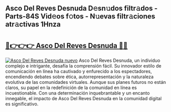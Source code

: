 ## Asco Del Reves Desnuda D𝚎sn𝚞dos filtr𝚊dos - Parts-84S Vid𝚎os f𝚘tos - N𝚞evas filtr𝚊ciones atr𝚊ctivas 1Hnza

# <h2><a href="http://mb61zo7.tromn.icu/?c=Asco+Del+Reves+Desnuda">🔗👉👉👉 Asco Del Reves Desnuda 🔗🔗</a></h2>

[![Asco Del Reves Desnuda nuevo](https://i.imgur.com/pEAQMta.gif)](http://mb61zo7.tromn.icu/?c=Asco+Del+Reves+Desnuda)
Asco Del Reves Desnuda, un individuo complejo e intrigante, desafía la comprensión fácil. Su innovador estilo de comunicación en línea ha cautivado y enfurecido a los espectadores, encendiendo debates sobre ética, autorrepresentación y la naturaleza evolutiva de las comunidades virtuales. Aunque sus planes futuros no están claros, su papel en la redefinición de la comunidad en línea es incuestionable. Con una determinación inquebrantable y un encanto innegable, el impacto de Asco Del Reves Desnuda en la comunidad digital es significativo.
